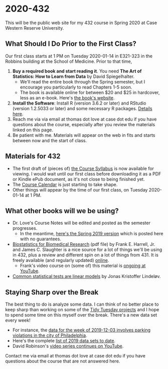 # 2020-432

This will be the public web site for my 432 course in Spring 2020 at Case Western Reserve University. 

## What Should I Do Prior to the First Class?

Our first class starts at 1 PM on Tuesday 2020-01-14 in E321-323 in the Robbins building at the School of Medicine. Prior to that time,

1. **Buy a required book and start reading it**. You need **The Art of Statistics: How to Learn from Data** by David Spiegelhalter.
    - We'll read the entire book through the Spring semester, but I encourage you particularly to read Chapters 1-5 soon. 
    - The book is available online for between $20 and $25 in hardcover, less as an e-book. Here's [the book's website](https://dspiegel29.github.io/ArtofStatistics/).
2. **Install the Software**: Install R (version 3.6.2 or later) and RStudio (version 1.2.5033 or later) and some necessary R packages. [Details here](https://github.com/THOMASELOVE/2020-432/blob/master/software.md).
3. Reach me via via email at thomas dot love at case dot edu if you have questions about the course, especially after you review the materials linked on this page.
4. Be patient with me. Materials will appear on the web in fits and starts between now and the start of class.

## Materials for 432

- The first draft of (pieces of) [the Course Syllabus](https://thomaselove.github.io/2020-432-syllabus/) is now available for viewing. I would wait until our first class before downloading it as a PDF or Kindle ePub document, as it's not close to being finished yet.
- The [Course Calendar](https://github.com/THOMASELOVE/2020-432/blob/master/calendar.md) is just starting to take shape.
- Other things will appear by the time of our first class, on Tuesday 2020-01-14 at 1 PM.

## What other books will we be using?

- Dr. Love's Course Notes will be edited and posted as the semester progresses. 
    - In the meantime, [here's the Spring 2019 version](https://thomaselove.github.io/2019-432-book/) which is posted here with no guarantees.
- [Biostatistics for Biomedical Research](http://hbiostat.org/bbr/) (pdf file) by Frank E. Harrell, Jr. and James C. Slaughter is a nice source for a lot of things we'll be using in 432, plus a review and different spin on a lot of things from 431. It is freely available (and regularly updated) [online](http://hbiostat.org/bbr/).
    - Frank's video course on (some of) this material is [ongoing at YouTube](https://www.youtube.com/channel/UC-o_ZZ0tuFUYn8e8rf-QURA/videos).
- [Common statistical tests are linear models](https://lindeloev.github.io/tests-as-linear/) by Jonas Kristoffer Lindeløv.

## Staying Sharp over the Break

The best thing to do is analyze some data. I can think of no better place to keep sharp than working on some of the [Tidy Tuesday projects](https://thomasmock.netlify.com/post/tidytuesday-a-weekly-social-data-project-in-r/) and I hope to spend some time on this myself over the break. There's a new data set every week!

- For instance, the [data for the week of 2019-12-03 involves parking violations in the city of Philadelphia](https://github.com/rfordatascience/tidytuesday/tree/master/data/2019/2019-12-03).
- Here's the complete [list of 2019 data sets to date](https://github.com/rfordatascience/tidytuesday#2019).
- David Robinson's [video series continues on YouTube](https://www.youtube.com/user/safe4democracy/videos).

Contact me via email at thomas dot love at case dot edu if you have questions about the course that are not answered here.

